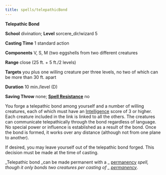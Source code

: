 ```yaml
---
title: spells/telepathicBond
---
```

 **Telepathic Bond**

**School** divination; **Level** sorcere_dir/wizard 5

**Casting Time** 1 standard action

**Components** V, S, M (two eggshells from two different creatures

**Range** close (25 ft. + 5 ft./2 levels)

**Targets** you plus one willing creature per three levels, no two of which can be more than 30 ft. apart

**Duration** 10 min./level (D)

**Saving Throw** none; **[Spell Resistance](../glossary#_spell-resistance)** no

You forge a telepathic bond among yourself and a number of willing creatures, each of which must have an [Intelligence](../gettingStarted#_intelligence) score of 3 or higher. Each creature included in the link is linked to all the others. The creatures can communicate telepathically through the bond regardless of language. No special power or influence is established as a result of the bond. Once the bond is formed, it works over any distance (although not from one plane to another).

If desired, you may leave yourself out of the telepathic bond forged. This decision must be made at the time of casting.

_Telepathic bond _can be made permanent with a _ [permanency](permanency#_permanency) _spell, though it only bonds two creatures per casting of _ [permanency](permanency#_permanency)_.

